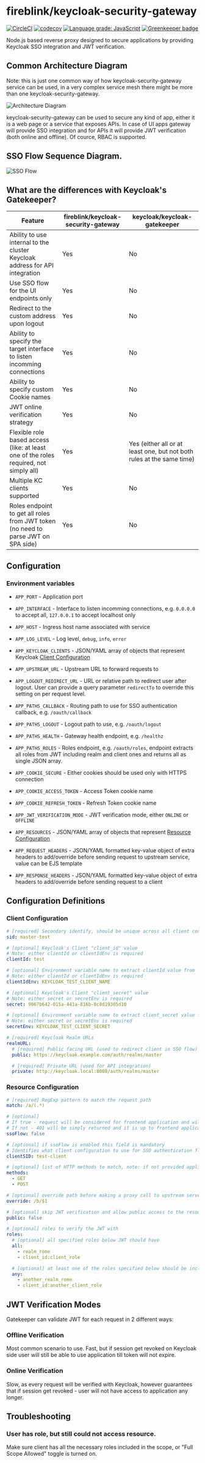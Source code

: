 # fireblink/keycloak-security-gateway

[![CircleCI](https://circleci.com/gh/FireBlinkLTD/keycloak-security-gateway.svg?style=svg)](https://circleci.com/gh/FireBlinkLTD/keycloak-security-gateway)
[![codecov](https://codecov.io/gh/FireBlinkLTD/keycloak-security-gateway/branch/master/graph/badge.svg)](https://codecov.io/gh/FireBlinkLTD/keycloak-security-gateway)
[![Language grade: JavaScript](https://img.shields.io/lgtm/grade/javascript/g/FireBlinkLTD/keycloak-security-gateway.svg?logo=lgtm&logoWidth=18)](https://lgtm.com/projects/g/FireBlinkLTD/keycloak-security-gateway/context:javascript)
[![Greenkeeper badge](https://badges.greenkeeper.io/FireBlinkLTD/keycloak-security-gateway.svg)](https://greenkeeper.io/)

Node.js based reverse proxy designed to secure applications by providing Keycloak SSO integration and JWT verification.

## Common Architecture Diagram

Note: this is just one common way of how keycloak-security-gateway service can be used, in a very complex service mesh there might be more than one keycloak-security-gateway.

![Architecture Diagram](./assets/mesh.png)

keycloak-security-gateway can be used to secure any kind of app, either it is a web page or a service that exposes APIs. In case of UI apps gateway will provide SSO integration and for APIs it will provide JWT verification (both online and offline). Of cource, RBAC is supported.

## SSO Flow Sequence Diagram.

![SSO Flow](./assets/sso.png)

## What are the differences with Keycloak's Gatekeeper?

| Feature                                                                               | fireblink/keycloak-security-gateway | keycloak/keycloak-gatekeeper                                          |
| ------------------------------------------------------------------------------------- | ----------------------------------- | --------------------------------------------------------------------- |
| Ability to use internal to the cluster Keycloak address for API integration           | Yes                                 | No                                                                    |
| Use SSO flow for the UI endpoints only                                                | Yes                                 | No                                                                    |
| Redirect to the custom address upon logout                                            | Yes                                 | No                                                                    |
| Ability to specify the target interface to listen incomming connections               | Yes                                 | No                                                                    |
| Ability to specify custom Cookie names                                                | Yes                                 | No                                                                    |
| JWT online verification strategy                                                      | Yes                                 | No                                                                    |
| Flexible role based access (like: at least one of the roles required, not simply all) | Yes                                 | Yes (either all or at least one, but not both rules at the same time) |
| Multiple KC clients supported                                                         | Yes                                 | No                                                                    |
| Roles endpoint to get all roles from JWT token (no need to parse JWT on SPA side)     | Yes                                 | No                                                                    |

## Configuration

### Environment variables

- `APP_PORT` - Application port
- `APP_INTERFACE` - Interface to listen incomming connections, e.g. `0.0.0.0` to accept all, `127.0.0.1` to accept localhost only
- `APP_HOST` - Ingress host name associated with service
- `APP_LOG_LEVEL` - Log level, `debug`, `info`, `error`

- `APP_KEYCLOAK_CLIENTS` - JSON/YAML array of objects that represent Keycloak [Client Configuration](#client-configuration)

- `APP_UPSTREAM_URL` - Upstream URL to forward requests to
- `APP_LOGOUT_REDIRECT_URL` - URL or relative path to redirect user after logout. User can provide a query parameter `redirectTo` to override this setting on per request level.

- `APP_PATHS_CALLBACK` - Routing path to use for SSO authentication callback, e.g. `/oauth/callback`
- `APP_PATHS_LOGOUT` - Logout path to use, e.g. `/oauth/logout`
- `APP_PATHS_HEALTH` - Gateway health endpoint, e.g. `/healthz`
- `APP_PATHS_ROLES` - Roles endpoint, e.g. `/oauth/roles`, endpoint extracts all roles from JWT including realm and client ones and returns all as single JSON array.

- `APP_COOKIE_SECURE` - Either cookies should be used only with HTTPS connection
- `APP_COOKIE_ACCESS_TOKEN` - Access Token cookie name
- `APP_COOKIE_REFRESH_TOKEN` - Refresh Token cookie name

- `APP_JWT_VERIFICATION_MODE` - JWT verification mode, either `ONLINE` or `OFFLINE`
- `APP_RESOURCES` - JSON/YAML array of objects that represent [Resource Configuration](#resource-configuration)
- `APP_REQUEST_HEADERS` - JSON/YAML formatted key-value object of extra headers to add/override before sending request to upstream service, value can be EJS template
- `APP_RESPONSE_HEADERS` - JSON/YAML formatted key-value object of extra headers to add/override before sending request to a client

## Configuration Definitions

### Client Configuration

```yaml
# [required] Secondary identify, should be unique across all client configurations, used to match inside resource definitions
sid: master-test

# [optional] Keycloak's Client "client_id" value
# Note: either clientId or clientIdEnv is required
clientId: test

# [optional] Environment variable name to extract clientId value from
# Note: either clientId or clientIdEnv is required
clientIdEnv: KEYCLOAK_TEST_CLIENT_NAME

# [optional] Keycloak's Client "client_secret" value
# Note: either secret or secretEnv is required
secret: 9067b642-015a-441a-816b-0c8d19305d10

# [optional] Environment variable name to extract client_secret value from
# Note: either secret or secretEnv is required
secretEnv: KEYCLOAK_TEST_CLIENT_SECRET

# [required] Keycloak Realm URLs
realmURL:
  # [required] Public facing URL (used to redirect client in SSO flow)
  public: https://keycloak.example.com/auth/realms/master

  # [required] Private URL (used for API integration)
  private: http://keycloak.local:8080/auth/realms/master
```

### Resource Configuration

```yaml
# [required] RegExp pattern to match the request path
match: /a/(.*)

# [optional]
# If true - request will be considered for frontend application and will cause SSO flow to trigger
# If not - 401 will be simply returned and it is up to frontend application to reload page
ssoFlow: false

# [optional] if ssoFlow is enabled this field is mandatory
# Identifies what client configuration to use for SSO authentication flow (should match "sid" field)
clientSID: test-client

# [optional] list of HTTP methods to match, note: if not provided application will match all methods
methods:
  - GET
  - POST

# [optional] override path before making a proxy call to upstream server
override: /b/$1

# [optional] skip JWT verification and allow public access to the resource
public: false

# [optional] roles to verify the JWT with
roles:
  # [optional] all specified roles below JWT should have
  all:
    - realm_rome
    - client_id:client_role

  # [optional] at least one of the roles specified below should be inclued in JWT
  any:
    - another_realm_rome
    - client_id:another_client_role
```

## JWT Verification Modes

Gatekeeper can validate JWT for each request in 2 different ways:

### Offline Verification

Most common scenario to use. Fast, but if session get revoked on Keycloak side user will still be able to use application till token will not expire.

### Online Verification

Slow, as every request will be verified with Keycloak, however guarantees that if session get revoked - user will not have access to application any longer.

## Troubleshooting

### User has role, but still could not access resource.

Make sure client has all the necessary roles included in the scope, or "Full Scope Allowed" toggle is turned on.
